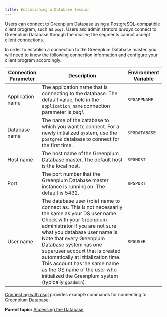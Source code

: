 ```yaml
---
title: Establishing a Database Session 
---
```


Users can connect to Greenplum Database using a PostgreSQL-compatible client program, such as `psql`. Users and administrators *always* connect to Greenplum Database through the *master*; the segments cannot accept client connections.

In order to establish a connection to the Greenplum Database master, you will need to know the following connection information and configure your client program accordingly.

|Connection Parameter|Description|Environment Variable|
|--------------------|-----------|--------------------|
|Application name|The application name that is connecting to the database. The default value, held in the `application_name` connection parameter is *psql*.|`$PGAPPNAME`|
|Database name|The name of the database to which you want to connect. For a newly initialized system, use the `postgres` database to connect for the first time.|`$PGDATABASE`|
|Host name|The host name of the Greenplum Database master. The default host is the local host.|`$PGHOST`|
|Port|The port number that the Greenplum Database master instance is running on. The default is 5432.|`$PGPORT`|
|User name|The database user \(role\) name to connect as. This is not necessarily the same as your OS user name. Check with your Greenplum administrator if you are not sure what you database user name is. Note that every Greenplum Database system has one superuser account that is created automatically at initialization time. This account has the same name as the OS name of the user who initialized the Greenplum system \(typically `gpadmin`\).|`$PGUSER`|

[Connecting with psql](g-connecting-with-psql.html) provides example commands for connecting to Greenplum Database.

**Parent topic:** [Accessing the Database](../../access_db/topics/g-accessing-the-database.html)

